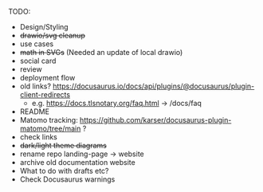 TODO:
* Design/Styling
* ~~drawio/svg cleanup~~
* use cases
* ~~math in SVGs~~ (Needed an update of local drawio)
* social card
* review
* deployment flow
* old links? https://docusaurus.io/docs/api/plugins/@docusaurus/plugin-client-redirects
  * e.g. https://docs.tlsnotary.org/faq.html -> /docs/faq
* README
* Matomo tracking: https://github.com/karser/docusaurus-plugin-matomo/tree/main ?
* check links
* ~~dark/light theme diagrams~~
* rename repo landing-page -> website
* archive old documentation website
* What to do with drafts etc?
* Check Docusaurus warnings